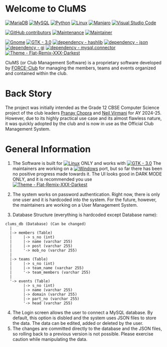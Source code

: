 # Welcome to CluMS
[![MariaDB](https://img.shields.io/badge/MariaDB-003545?style=for-the-badge&logo=mariadb&logoColor=white)](https://mariadb.org) [![MySQL](https://img.shields.io/badge/mysql-4479A1.svg?style=for-the-badge&logo=mysql&logoColor=white)](https://mysql.com) [![Python](https://img.shields.io/badge/python-3670A0?style=for-the-badge&logo=python&logoColor=ffdd54)](https://python.org) [![Linux](https://img.shields.io/badge/Linux-FCC624?style=for-the-badge&logo=linux&logoColor=black)](https://linux.org) [![Manjaro](https://img.shields.io/badge/Manjaro-35BF5C?style=for-the-badge&logo=Manjaro&logoColor=white)](https://manjaro.org) [![Visual Studio Code](https://img.shields.io/badge/Visual_Studio_Code-0078d7?style=for-the-badge)](https://code.visualstudio.com)

[![GitHub contributors](https://img.shields.io/github/contributors/Pranay-Chopra/CluMS?style=for-the-badge)](https://GitHub.com/Pranay-Chopra/CluMS/graphs/contributors/) [![Maintenance](https://img.shields.io/badge/Maintained%3F-no-red.svg?style=for-the-badge)](https://bitbucket.org/lbesson/ansi-colors) [![Maintainer](https://img.shields.io/badge/Maintainer-Pranay&minus;Chopra-blue?style=for-the-badge)](https://github.com/Pranay-Chopra)

[![Gnome](https://img.shields.io/badge/Gnome-blue?style=for-the-badge&logo=gnome&logoColor=black)](https://gnome.org) [![GTK - 3.0](https://img.shields.io/badge/GTK-3.0-green?style=for-the-badge&logo=gtk)](https://gtk.org) [![dependency - hashlib](https://img.shields.io/badge/dependency-hashlib-blue?style=for-the-badge)](https://pypi.org/project/hashlib) [![dependency - json](https://img.shields.io/badge/dependency-json-blue?style=for-the-badge)](https://pypi.org/project/json) [![dependency - gi](https://img.shields.io/badge/dependency-gi-blue?style=for-the-badge)](https://pypi.org/project/gi) [![dependency - mysql.connector](https://img.shields.io/badge/dependency-mysql.connector-blue?style=for-the-badge)](https://pypi.org/project/mysql.connector) [![Theme - Flat-Remix-XXX-Darkest](https://img.shields.io/badge/Theme-Flat--Remix--XXX--Darkest-191919?logo=gnome&style=for-the-badge)](https://github.com/daniruiz/Flat-Remix-Gtk)

CluMS (or Club Management Software) is a proprietary software developed by [FORCE-Club](https://github.com/FORCE-Fest) for managing the members, teams and events organized and contained within the club.

# Back Story
The project was initially intended as the Grade 12 CBSE Computer Science project of the club leaders [Pranay Chopra](https://github.com/Pranay-Chopra) and [Neil Virmani](https://github.com/NVirCX) for AY 2024-25. However, due to its highly practical use case and its almost flawless nature, it was quickly adopted by the club and is now in use as the Official Club Management System.

# General Information
1. The Software is built for [![Linux](https://img.shields.io/badge/Linux-FCC624?logo=linux&logoColor=black)](https://linux.org) ONLY and works with [![GTK - 3.0](https://img.shields.io/badge/GTK-3.0-green?logo=gtk)](https://gtk.org) The maintainers are working on a [![Windows](https://img.shields.io/badge/Windows-0078D6?logo=windows&logoColor=white)](https://www.microsoft.com/en-us/windows) port, but so far there has been no positive progress made towards it. The UI looks good in DARK MODE ONLY, and it is recommended you use [![Theme - Flat-Remix-XXX-Darkest](https://img.shields.io/badge/Theme-Flat--Remix--XXX--Darkest-191919?logo=gnome)](https://github.com/daniruiz/Flat-Remix-Gtk)

2. The system works on password authentication. Right now, there is only one user and it is hardcoded into the system. For the future, however, the maintainers are working on a User Management System.

3. Database Structure (everything is hardcoded except Database name):
   
```
clums_db (Database) (Can be changed)  
  |  
  |-> members (Table)  
  |     |-> s_no (int)  
  |     |-> name (varchar 255)  
  |     |-> post (varchar 255)  
  |     '-> mob_no (varchar 255)
  |  
  |-> teams (Table)  
  |     |-> s_no (int)
  |     |-> team_name (varchar 255)
  |     '-> team_members (varchar 255)
  |
  '-> events (Table)
        |-> s_no (int)
        |-> name (varchar 255)
        |-> domain (varchar 255)
        |-> part_no (varchar 255)
        '-> head (varchar 255)
```

4. The Login screen allows the user to connect a MySQL database. By default, this option is disbled and the system uses JSON files to store the data. The data can be edited, added or deleted by the user.
5. The changes are committed directly to the database and the JSON files, so rolling back to a previous version is not possible. Please exercise caution while manipulating the data.
